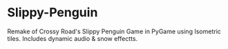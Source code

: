 # Slippy-Penguin
Remake of Crossy Road's Slippy Penguin Game in PyGame using Isometric tiles. Includes dynamic audio &amp; snow effectts.
